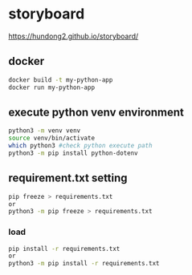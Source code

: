 # storyboard

https://hundong2.github.io/storyboard/

## docker 

```sh
docker build -t my-python-app
docker run my-python-app
```

## execute python venv environment 

```sh
python3 -m venv venv
source venv/bin/activate
which python3 #check python execute path 
python3 -m pip install python-dotenv
```

## requirement.txt setting 

```sh
pip freeze > requirements.txt
or 
python3 -m pip freeze > requirements.txt
```

### load 

```sh
pip install -r requirements.txt
or
python3 -m pip install -r requirements.txt
```